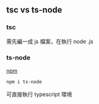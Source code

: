 ## tsc vs ts-node

### tsc

需先編一成 js 檔案，在執行 node .js

### ts-node

[npm](https://www.npmjs.com/package/ts-node)

```bash
npm i ts-node
```

可直接執行 typescript 環境
